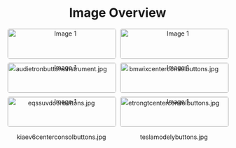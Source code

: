 <h1 style ="text-align: center;"> Image Overview </h1>
<div style="display: flex; flex-wrap: wrap; gap: 10px; justify-content: center;">
<div style="flex: 1 1 calc(33.333% - 20px); max-width: 300px; text-align: center;">
<img src="https://media.evkx.net/multimedia/technology/userinterface/buttons/audietronbuttonsinstrument_xst.jpg" alt="Image 1" style="width: 100%; border: 1px solid #ddd; border-radius: 5px;">
<p>audietronbuttonsinstrument.jpg</p>
</div>
<div style="flex: 1 1 calc(33.333% - 20px); max-width: 300px; text-align: center;">
<img src="https://media.evkx.net/multimedia/technology/userinterface/buttons/bmwixcenterconsolbuttons_xst.jpg" alt="Image 1" style="width: 100%; border: 1px solid #ddd; border-radius: 5px;">
<p>bmwixcenterconsolbuttons.jpg</p>
</div>
<div style="flex: 1 1 calc(33.333% - 20px); max-width: 300px; text-align: center;">
<img src="https://media.evkx.net/multimedia/technology/userinterface/buttons/eqssuvdoorbuttons_xst.jpg" alt="Image 1" style="width: 100%; border: 1px solid #ddd; border-radius: 5px;">
<p>eqssuvdoorbuttons.jpg</p>
</div>
<div style="flex: 1 1 calc(33.333% - 20px); max-width: 300px; text-align: center;">
<img src="https://media.evkx.net/multimedia/technology/userinterface/buttons/etrongtcenterconsolbuttons_xst.jpg" alt="Image 1" style="width: 100%; border: 1px solid #ddd; border-radius: 5px;">
<p>etrongtcenterconsolbuttons.jpg</p>
</div>
<div style="flex: 1 1 calc(33.333% - 20px); max-width: 300px; text-align: center;">
<img src="https://media.evkx.net/multimedia/technology/userinterface/buttons/kiaev6centerconsolbuttons_xst.jpg" alt="Image 1" style="width: 100%; border: 1px solid #ddd; border-radius: 5px;">
<p>kiaev6centerconsolbuttons.jpg</p>
</div>
<div style="flex: 1 1 calc(33.333% - 20px); max-width: 300px; text-align: center;">
<img src="https://media.evkx.net/multimedia/technology/userinterface/buttons/teslamodelybuttons_xst.jpg" alt="Image 1" style="width: 100%; border: 1px solid #ddd; border-radius: 5px;">
<p>teslamodelybuttons.jpg</p>
</div>
</div>
